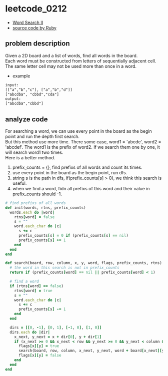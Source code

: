 # leetcode_0212

- [Word Search II](https://leetcode.com/problems/word-search-ii/)
- [source code by Ruby](leetcode_0212.rb)

## problem description

Given a 2D board and a list of words, find all words in the board.  
Each word must be constructed from letters of sequentially adjacent cell.  
The same letter cell may not be used more than once in a word.

- example

```html
input:
[["a","b","c"], ["a","b","d"]]
["abcdba", "cbbd","cda"]
output:
["abcdba","cbbd"]
```

## analyze code

For searching a word, we can use every point in the board as the begin point and run the depth first search.  
But this method use more time. There some case, word1 = 'abcde', word2 = 'abcdef'. The word1 is the prefix of word2. If we search them one by one, it will search word1 two times.  
Here is a better method.  

1. prefix_counts = {}, find prefixs of all words and count its times.
2. use every point in the board as the begin point, run dfs.
3. string s is the path in dfs, if(prefix_counts[s] > 0), we think this search is useful.
4. when we find a word, fidn all prefixs of this word and their value in prefix_counts should -1.

```ruby
# find prefixs of all words
def init(words, rtns, prefix_counts)
  words.each do |word|
    rtns[word] = false
    s = ""
    word.each_char do |c|
      s += c
      prefix_counts[s] = 0 if (prefix_counts[s] == nil)
      prefix_counts[s] += 1
    end
  end
end
```

```ruby
def search(board, row, column, x, y, word, flags, prefix_counts, rtns)
  # the word in this search is not in prefix_counts
  return if (prefix_counts[word] == nil || prefix_counts[word] < 1)

  # find a word
  if (rtns[word] == false)
    rtns[word] = true
    s = ""
    word.each_char do |c|
      s += c
      prefix_counts[s] -= 1
    end
  end

  dirs = [[0, -1], [0, 1], [-1, 0], [1, 0]]
  dirs.each do |dir|
    x_next, y_next = x + dir[0], y + dir[1]
    if (x_next >= 0 && x_next < row && y_next >= 0 && y_next < column && !flags[x_next][y_next])
      flags[x][y] = true
      search(board, row, column, x_next, y_next, word + board[x_next][y_next], flags, prefix_counts, rtns)
      flags[x][y] = false
    end
  end
end
```
